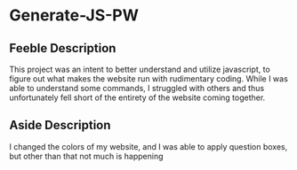 # Generate-JS-PW

## Feeble Description

This project was an intent to better understand and utilize javascript, to figure out what makes the website run with rudimentary coding. While I was able to understand some commands, I struggled with others and thus unfortunately fell short of the entirety of the website coming together.

## Aside Description

I changed the colors of my website, and I was able to apply question boxes, but other than that not much is happening
